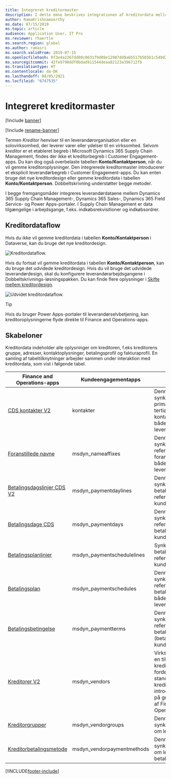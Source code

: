 ```yaml
---
title: Integreret kreditormaster
description: I dette emne beskrives integrationen af kreditordata mellem Finance and Operations-apps og Dataverse.
author: RamaKrishnamoorthy
ms.date: 07/15/2019
ms.topic: article
audience: Application User, IT Pro
ms.reviewer: rhaertle
ms.search.region: global
ms.author: ramasri
ms.search.validFrom: 2019-07-15
ms.openlocfilehash: 0f3e4a2267dd80c0631f9d09e12907dd9a6b517b503b1c549d28c95b0789cab0
ms.sourcegitcommit: 42fe9790ddf0bdad911544deaa82123a396712fb
ms.translationtype: HT
ms.contentlocale: da-DK
ms.lasthandoff: 08/05/2021
ms.locfileid: "6747535"
---
```

# <a name="integrated-vendor-master"></a>Integreret kreditormaster

[!include [banner](../../includes/banner.md)]

[!include [rename-banner](~/includes/cc-data-platform-banner.md)]

Termen *Kreditor* henviser til en leverandørorganisation eller en solovirksomhed, der leverer varer eller ydelser til en virksomhed. Selvom *kreditor* er et etableret begreb i Microsoft Dynamics 365 Supply Chain Management, findes der ikke et kreditorbegreb i Customer Engagement-apps. Du kan dog også overbelaste tabellen **Konto/Kontaktperson**, når du vil gemme kreditoroplysninger. Den integrerede kreditormaster introducerer et eksplicit leverandørbegreb i Customer Engagement-apps. Du kan enten bruge det nye kreditordesign eller gemme kreditordata i tabellen **Konto/Kontaktperson**. Dobbeltskrivning understøtter begge metoder.

I begge fremgangsmåder integreres leverandørdataene mellem Dynamics 365 Supply Chain Management-, Dynamics 365 Sales-, Dynamics 365 Field Service- og Power Apps-portaler. I Supply Chain Management er data tilgængelige i arbejdsgange, f.eks. indkøbsrekvisitioner og indkøbsordrer.

## <a name="vendor-data-flow"></a>Kreditordataflow

Hvis du ikke vil gemme kreditordata i tabellen **Konto/Kontaktperson** i Dataverse, kan du bruge det nye kreditordesign.

![Kreditordataflow.](media/dual-write-vendor-data-flow.png)

Hvis du fortsat vil gemme kreditordata i tabellen **Konto/Kontaktperson**, kan du bruge det udvidede kreditordesign. Hvis du vil bruge det udvidede leverandørdesign, skal du konfigurere leverandørarbejdsgangene i Dobbeltskrivnings-løsningspakken. Du kan finde flere oplysninger i [Skifte mellem kreditordesign](vendor-switch.md).

![Udvidet kreditordataflow.](media/dual-write-vendor-detail.jpg)

> [!TIP]
> Hvis du bruger Power Apps-portaler til leverandørselvbetjening, kan kreditoroplysningerne flyde direkte til Finance and Operations-apps.

## <a name="templates"></a>Skabeloner

Kreditordata indeholder alle oplysninger om kreditoren, f.eks kreditorens gruppe, adresser, kontaktoplysninger, betalingsprofil og fakturaprofil. En samling af tabeltilknytninger arbejder sammen under interaktion med kreditordata, som vist i følgende tabel.

Finance and Operations-apps | Kundeengagementapps     | Betegnelse
----------------------------|-----------------------------|------------
[CDS kontakter V2](mapping-reference.md#115) | kontakter | Denne skabelon synkroniserer alle primære, sekundære og tertiære kontaktoplysninger for både kunder og leverandører.
[Foranstillede navne](mapping-reference.md#155) | msdyn_nameaffixes | Denne skabelon synkroniserer referencedata for foranstillede navne for både kunder og leverandører.
[Betalingsdagslinjer CDS V2](mapping-reference.md#157) | msdyn_paymentdaylines | Denne skabelon synkroniserer betalingsdagslinjers referencedata for både kunder og leverandører.
[Betalingsdage CDS](mapping-reference.md#158) | msdyn_paymentdays | Denne skabelon synkroniserer referencedata for linjer for betalingsdage for både kunder og leverandører.
[Betalingsplanlinjer](mapping-reference.md#159) | msdyn_paymentschedulelines | Synkroniserer betalingsdagsskemalinjers referencedata for både kunder og leverandører.
[Betalingsplan](mapping-reference.md#160) | msdyn_paymentschedules | Denne skabelon synkroniserer referencedata for betalingsskemaer for både kunder og leverandører.
[Betalingsbetingelse](mapping-reference.md#161) | msdyn_paymentterms | Denne skabelon synkroniserer referencedata for betalingsbetingelser (betalingsvilkår) for både kunder og leverandører.
[Kreditorer V2](mapping-reference.md#202) | msdyn_vendors | Virksomheder, der bruger en tilpasset løsning til kreditorer, kan drage fordel af det standardkoncept for kreditorer, der introduceres i Dataverse, på grund af integrationen af Finance and Operations-apps.
[Kreditorgrupper](mapping-reference.md#200) | msdyn_vendorgroups | Denne skabelon synkroniserer oplysninger om leverandørgrupper.
[Kreditorbetalingsmetode](mapping-reference.md#201) | msdyn_vendorpaymentmethods | Denne skabelon synkroniserer oplysninger om leverandørers betalingsmetoder.

[!INCLUDE[footer-include](../../../../includes/footer-banner.md)]
